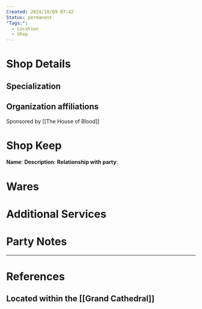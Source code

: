 ```yaml
---
Created: 2024/10/09 07:42
Status: permanent
"Tags:":
  - Location
  - Shop
---
```

# Shop Details
## Specialization
## Organization affiliations
Sponsored by [[The House of Blood]]
# Shop Keep
**Name**:
**Description**:
**Relationship with party**:
# Wares
# Additional Services
# Party Notes


---
# References
## Located within the [[Grand Cathedral]]